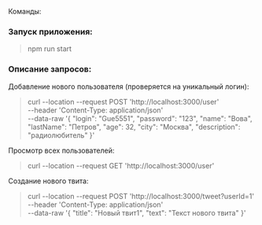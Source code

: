 Команды:

### Запуск приложения:
> npm run start

### Описание запросов:

Добавление нового пользователя (проверяется на уникальный логин):
> curl --location --request POST 'http://localhost:3000/user' \
--header 'Content-Type: application/json' \
--data-raw '{
"login": "Gue5551",
"password": "123",
"name": "Вова",
"lastName": "Петров",
"age": 32,
"city": "Москва",
"description": "радиолюбитель"
}'

Просмотр всех пользователей:
> curl --location --request GET 'http://localhost:3000/user'

Создание нового твита:
> curl --location --request POST 'http://localhost:3000/tweet?userId=1' \
--header 'Content-Type: application/json' \
--data-raw '{
"title": "Новый твит1",
"text": "Текст нового твита"
}'